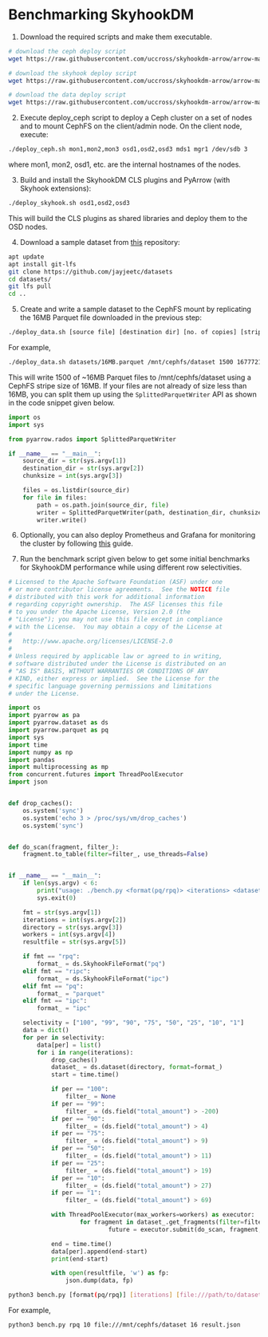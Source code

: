 <!---
  Licensed to the Apache Software Foundation (ASF) under one
  or more contributor license agreements.  See the NOTICE file
  distributed with this work for additional information
  regarding copyright ownership.  The ASF licenses this file
  to you under the Apache License, Version 2.0 (the
  "License"); you may not use this file except in compliance
  with the License.  You may obtain a copy of the License at

    http://www.apache.org/licenses/LICENSE-2.0

  Unless required by applicable law or agreed to in writing,
  software distributed under the License is distributed on an
  "AS IS" BASIS, WITHOUT WARRANTIES OR CONDITIONS OF ANY
  KIND, either express or implied.  See the License for the
  specific language governing permissions and limitations
  under the License.
-->

# Benchmarking SkyhookDM

1. Download the required scripts and make them executable.

```bash
# download the ceph deploy script
wget https://raw.githubusercontent.com/uccross/skyhookdm-arrow/arrow-master/cpp/src/arrow/adapters/arrow-rados-cls/scripts/deploy_ceph.sh && chmod +x deploy_ceph.sh

# download the skyhook deploy script
wget https://raw.githubusercontent.com/uccross/skyhookdm-arrow/arrow-master/cpp/src/arrow/adapters/arrow-rados-cls/scripts/deploy_skyhook.sh && chmod +x deploy_skyhook.sh

# download the data deploy script
wget https://raw.githubusercontent.com/uccross/skyhookdm-arrow/arrow-master/cpp/src/arrow/adapters/arrow-rados-cls/scripts/deploy_data.sh && chmod +x deploy_data.sh
```

2. Execute deploy_ceph script to deploy a Ceph cluster on a set of nodes and to mount CephFS on the client/admin node. On the client node, execute:

```bash
./deploy_ceph.sh mon1,mon2,mon3 osd1,osd2,osd3 mds1 mgr1 /dev/sdb 3
```
where mon1, mon2, osd1, etc. are the internal hostnames of the nodes.

3. Build and install the SkyhookDM CLS plugins and PyArrow (with Skyhook extensions):

```bash
./deploy_skyhook.sh osd1,osd2,osd3
```
This will build the CLS plugins as shared libraries and deploy them to the OSD nodes.

4. Download a sample dataset from [this](https://github.com/jayjeetc/datasets) repository:

```bash
apt update
apt install git-lfs
git clone https://github.com/jayjeetc/datasets
cd datasets/
git lfs pull
cd ..
```

5. Create and write a sample dataset to the CephFS mount by replicating the 16MB Parquet file downloaded in the previous step:

```bash
./deploy_data.sh [source file] [destination dir] [no. of copies] [stripe unit]
```

For example,

```bash
./deploy_data.sh datasets/16MB.parquet /mnt/cephfs/dataset 1500 16777216
```

This will write 1500 of ~16MB Parquet files to /mnt/cephfs/dataset using a CephFS stripe size of 16MB. If your files are not already of size less than 16MB, you can split them up using the `SplittedParquetWriter` API as shown in the code snippet given below. 

```python
import os
import sys

from pyarrow.rados import SplittedParquetWriter

if __name__ == "__main__":
    source_dir = str(sys.argv[1])
    destination_dir = str(sys.argv[2])
    chunksize = int(sys.argv[3])

    files = os.listdir(source_dir)
    for file in files:
        path = os.path.join(source_dir, file)
        writer = SplittedParquetWriter(path, destination_dir, chunksize)
        writer.write()
```

6. Optionally, you can also deploy Prometheus and Grafana for monitoring the cluster by following [this](https://github.com/JayjeetAtGithub/prometheus-on-baremetal#readme) guide.

7. Run the benchmark script given below to get some initial benchmarks for SkyhookDM performance while using different row selectivities.

```python
# Licensed to the Apache Software Foundation (ASF) under one
# or more contributor license agreements.  See the NOTICE file
# distributed with this work for additional information
# regarding copyright ownership.  The ASF licenses this file
# to you under the Apache License, Version 2.0 (the
# "License"); you may not use this file except in compliance
# with the License.  You may obtain a copy of the License at
#
#   http://www.apache.org/licenses/LICENSE-2.0
#
# Unless required by applicable law or agreed to in writing,
# software distributed under the License is distributed on an
# "AS IS" BASIS, WITHOUT WARRANTIES OR CONDITIONS OF ANY
# KIND, either express or implied.  See the License for the
# specific language governing permissions and limitations
# under the License.

import os
import pyarrow as pa
import pyarrow.dataset as ds
import pyarrow.parquet as pq
import sys
import time
import numpy as np
import pandas
import multiprocessing as mp
from concurrent.futures import ThreadPoolExecutor
import json


def drop_caches():
    os.system('sync')
    os.system('echo 3 > /proc/sys/vm/drop_caches')
    os.system('sync')


def do_scan(fragment, filter_):
    fragment.to_table(filter=filter_, use_threads=False)


if __name__ == "__main__":
    if len(sys.argv) < 6:
        print("usage: ./bench.py <format(pq/rpq)> <iterations> <dataset> <workers> <file>")
        sys.exit(0)

    fmt = str(sys.argv[1])
    iterations = int(sys.argv[2])
    directory = str(sys.argv[3])
    workers = int(sys.argv[4])
    resultfile = str(sys.argv[5])

    if fmt == "rpq":
        format_ = ds.SkyhookFileFormat("pq")
    elif fmt == "ripc":
        format_ = ds.SkyhookFileFormat("ipc")
    elif fmt == "pq":
        format_ = "parquet"
    elif fmt == "ipc":
        format_ = "ipc"

    selectivity = ["100", "99", "90", "75", "50", "25", "10", "1"]
    data = dict()
    for per in selectivity:
        data[per] = list()
        for i in range(iterations):
            drop_caches()
            dataset_ = ds.dataset(directory, format=format_)
            start = time.time()

            if per == "100":
                filter_ = None
            if per == "99":
                filter_ = (ds.field("total_amount") > -200)
            if per == "90":
                filter_ = (ds.field("total_amount") > 4)
            if per == "75":
                filter_ = (ds.field("total_amount") > 9)
            if per == "50":
                filter_ = (ds.field("total_amount") > 11)
            if per == "25":
                filter_ = (ds.field("total_amount") > 19)
            if per == "10":
                filter_ = (ds.field("total_amount") > 27)
            if per == "1":
                filter_ = (ds.field("total_amount") > 69)

            with ThreadPoolExecutor(max_workers=workers) as executor:
                    for fragment in dataset_.get_fragments(filter=filter_):
                            future = executor.submit(do_scan, fragment, filter_)

            end = time.time()
            data[per].append(end-start)
            print(end-start)

            with open(resultfile, 'w') as fp:
                json.dump(data, fp)

```

```bash
python3 bench.py [format(pq/rpq)] [iterations] [file:///path/to/dataset] [workers] [result file]
```

For example,
```bash
python3 bench.py rpq 10 file:///mnt/cephfs/dataset 16 result.json
```
